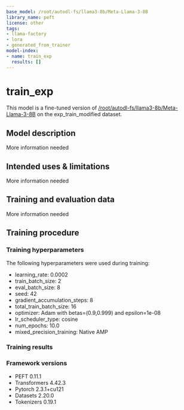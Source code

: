 ```yaml
---
base_model: /root/autodl-fs/llama3-8b/Meta-Llama-3-8B
library_name: peft
license: other
tags:
- llama-factory
- lora
- generated_from_trainer
model-index:
- name: train_exp
  results: []
---
```


<!-- This model card has been generated automatically according to the information the Trainer had access to. You
should probably proofread and complete it, then remove this comment. -->

# train_exp

This model is a fine-tuned version of [/root/autodl-fs/llama3-8b/Meta-Llama-3-8B](https://huggingface.co//root/autodl-fs/llama3-8b/Meta-Llama-3-8B) on the exp_train_modified dataset.

## Model description

More information needed

## Intended uses & limitations

More information needed

## Training and evaluation data

More information needed

## Training procedure

### Training hyperparameters

The following hyperparameters were used during training:
- learning_rate: 0.0002
- train_batch_size: 2
- eval_batch_size: 8
- seed: 42
- gradient_accumulation_steps: 8
- total_train_batch_size: 16
- optimizer: Adam with betas=(0.9,0.999) and epsilon=1e-08
- lr_scheduler_type: cosine
- num_epochs: 10.0
- mixed_precision_training: Native AMP

### Training results



### Framework versions

- PEFT 0.11.1
- Transformers 4.42.3
- Pytorch 2.3.1+cu121
- Datasets 2.20.0
- Tokenizers 0.19.1